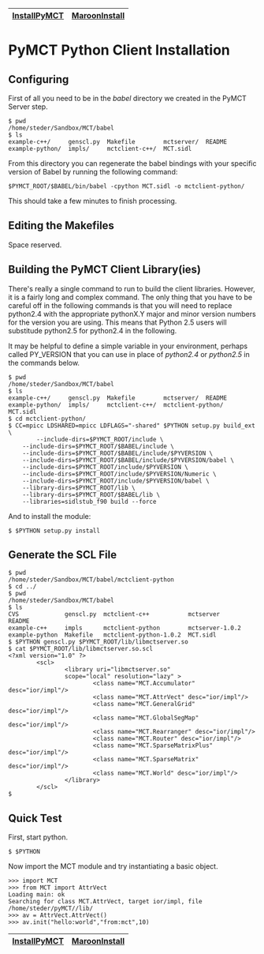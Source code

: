 | [InstallPyMCT](InstallPyMCT.md) | [MaroonInstall](MaroonInstall.md) |
|:--------------------------------|:----------------------------------|

# PyMCT Python Client Installation #

## Configuring ##

First of all you need to be in the _babel_ directory we created in the PyMCT Server step.

```
$ pwd 
/home/steder/Sandbox/MCT/babel
$ ls
example-c++/     genscl.py  Makefile        mctserver/  README
example-python/  impls/     mctclient-c++/  MCT.sidl
```

From this directory you can regenerate the babel bindings with your specific version of Babel by running the following command:

```
$PYMCT_ROOT/$BABEL/bin/babel -cpython MCT.sidl -o mctclient-python/
```

This should take a few minutes to finish processing.

## Editing the Makefiles ##

Space reserved.

## Building the PyMCT Client Library(ies) ##

There's really a single command to run to build the client libraries.  However, it is a fairly long and complex command.  The only thing that you have to be careful off in the following commands is that you will need to replace python2.4 with the appropriate pythonX.Y major and minor version numbers for the version you are using.  This means that Python 2.5 users will substitude python2.5 for python2.4 in the following.

It may be helpful to define a simple variable in your environment, perhaps called PY\_VERSION that you can use in place of _python2.4_ or _python2.5_ in the commands below.

```
$ pwd 
/home/steder/Sandbox/MCT/babel
$ ls
example-c++/     genscl.py  Makefile        mctserver/  README
example-python/  impls/     mctclient-c++/  mctclient-python/  MCT.sidl
$ cd mctclient-python/
$ CC=mpicc LDSHARED=mpicc LDFLAGS="-shared" $PYTHON setup.py build_ext \
        --include-dirs=$PYMCT_ROOT/include \
    --include-dirs=$PYMCT_ROOT/$BABEL/include \
    --include-dirs=$PYMCT_ROOT/$BABEL/include/$PYVERSION \
    --include-dirs=$PYMCT_ROOT/$BABEL/include/$PYVERSION/babel \
    --include-dirs=$PYMCT_ROOT/include/$PYVERSION \
    --include-dirs=$PYMCT_ROOT/include/$PYVERSION/Numeric \
    --include-dirs=$PYMCT_ROOT/include/$PYVERSION/babel \
    --library-dirs=$PYMCT_ROOT/lib \
    --library-dirs=$PYMCT_ROOT/$BABEL/lib \
    --libraries=sidlstub_f90 build --force
```

And to install the module:
```
$ $PYTHON setup.py install 
```

## Generate the SCL File ##

```
$ pwd
/home/steder/Sandbox/MCT/babel/mctclient-python
$ cd ../
$ pwd
/home/steder/Sandbox/MCT/babel
$ ls
CVS             genscl.py  mctclient-c++           mctserver        README
example-c++     impls      mctclient-python        mctserver-1.0.2
example-python  Makefile   mctclient-python-1.0.2  MCT.sidl
$ $PYTHON genscl.py $PYMCT_ROOT/lib/libmctserver.so
$ cat $PYMCT_ROOT/lib/libmctserver.so.scl 
<?xml version="1.0" ?>
        <scl>
                <library uri="libmctserver.so"
                scope="local" resolution="lazy" >
                        <class name="MCT.Accumulator" desc="ior/impl"/>
                        <class name="MCT.AttrVect" desc="ior/impl"/>
                        <class name="MCT.GeneralGrid" desc="ior/impl"/>
                        <class name="MCT.GlobalSegMap" desc="ior/impl"/>
                        <class name="MCT.Rearranger" desc="ior/impl"/>
                        <class name="MCT.Router" desc="ior/impl"/>
                        <class name="MCT.SparseMatrixPlus" desc="ior/impl"/>
                        <class name="MCT.SparseMatrix" desc="ior/impl"/>
                        <class name="MCT.World" desc="ior/impl"/>
                </library>
        </scl>
$ 
```

## Quick Test ##

First, start python.
```
$ $PYTHON
```

Now import the MCT module and try instantiating a basic object.
```
>>> import MCT
>>> from MCT import AttrVect
Loading main: ok
Searching for class MCT.AttrVect, target ior/impl, file /home/steder/pyMCT//lib/
>>> av = AttrVect.AttrVect()
>>> av.init("hello:world","from:mct",10)
```

| [InstallPyMCT](InstallPyMCT.md) | [MaroonInstall](MaroonInstall.md) |
|:--------------------------------|:----------------------------------|


